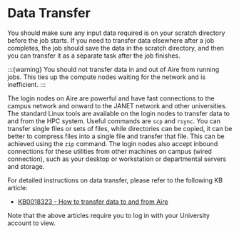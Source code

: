 # Data Transfer

You should make sure any input data required is on your scratch directory before the job starts. If you need to transfer data elsewhere after a job completes, the job should save the data in the scratch directory, and then you can transfer it as a separate task after the job finishes.

:::{warning}
You should not transfer data in and out of Aire from running jobs. This ties up the compute nodes waiting for the network and is inefficient.
:::

The login nodes on Aire are powerful and have fast connections to the campus network and onward to the JANET network and other universities. The standard Linux tools are available on the login nodes to transfer data to and from the HPC system. Useful commands are `scp` and `rsync`. You can transfer single files or sets of files, while directories can be copied, it can be better to compress files into a single file and transfer that file. This can be achieved using the `zip` command. The login nodes also accept inbound connections for these utilities from other machines on campus (wired connection), such as your desktop or workstation or departmental servers and storage.

For detailed instructions on data transfer, please refer to the following KB article:

+ <a href="https://leeds.service-now.com/it?id=kb_article_view&table=kb_knowledge&sys_kb_id=dfcc76a9fb3b16909eaffefbaeefdc09&searchTerm=KB0018323" target="_blank">KB0018323 - How to transfer data to and from Aire</a>

Note that the above articles require you to log in with your University account to view.